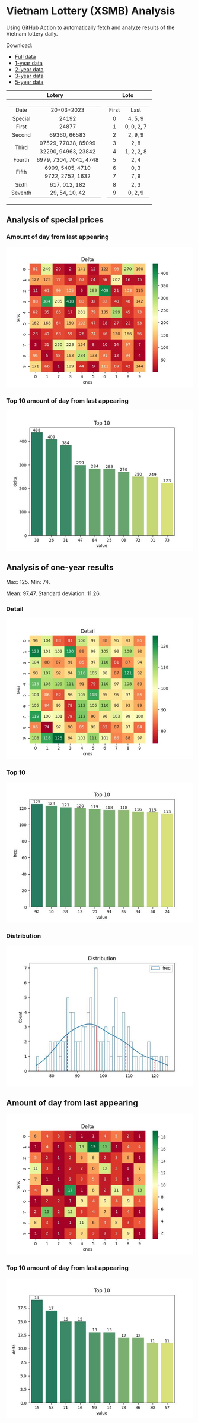 # Vietnam Lottery (XSMB) Analysis

Using GitHub Action to automatically fetch and analyze results of the Vietnam lottery daily.

Download:

* [Full data](https://raw.githubusercontent.com/khiemdoan/vietnam-lottery-xsmb-analysis/main/results/xsmb.csv)
* [1-year data](https://raw.githubusercontent.com/khiemdoan/vietnam-lottery-xsmb-analysis/main/results/xsmb_1_year.csv)
* [2-year data](https://raw.githubusercontent.com/khiemdoan/vietnam-lottery-xsmb-analysis/main/results/xsmb_2_year.csv)
* [3-year data](https://raw.githubusercontent.com/khiemdoan/vietnam-lottery-xsmb-analysis/main/results/xsmb_3_year.csv)
* [5-year data](https://raw.githubusercontent.com/khiemdoan/vietnam-lottery-xsmb-analysis/main/results/xsmb_5_year.csv)

| Lotery      | Loto |
| :-----------: | :-----------: |
| <table><tr><td>Date</td><td>20-03-2023</td></tr><tr><td>Special</td><td>24192</td></tr><tr><td>First</td><td>24877</td></tr><tr><td>Second</td><td>69360, 66583</td></tr><tr><td rowspan="2">Third</td><td>07529, 77038, 85099</td></tr><tr><td>32290, 94963, 23842</td></tr><tr><td>Fourth</td><td>6979, 7304, 7041, 4748</td></tr><tr><td rowspan="2">Fifth</td><td>6909, 5405, 4710</td></tr><tr><td>9722, 2752, 1632</td></tr><tr><td>Sixth</td><td>617, 012, 182</td></tr><tr><td>Seventh</td><td>29, 54, 10, 42</td></tr></table> | <table><tr><td>First</td><td>Last</td></tr><tr><td>0</td><td>4, 5, 9</td></tr><tr><td>1</td><td>0, 0, 2, 7</td></tr><tr><td>2</td><td>2, 9, 9</td></tr><tr><td>3</td><td>2, 8</td></tr><tr><td>4</td><td>1, 2, 2, 8</td></tr><tr><td>5</td><td>2, 4</td></tr><tr><td>6</td><td>0, 3</td></tr><tr><td>7</td><td>7, 9</td></tr><tr><td>8</td><td>2, 3</td></tr><tr><td>9</td><td>0, 2, 9</td></tr></table> |


<h2>Analysis of special prices</h2>

<h3>Amount of day from last appearing</h3>

![Delta](images/special_delta.jpg)

<h3>Top 10 amount of day from last appearing</h3>

![Delta top 10](images/special_delta_top_10.jpg)

<h2>Analysis of one-year results</h2>

Max: 125. Min: 74.

Mean: 97.47. Standard deviation: 11.26.

<h3>Detail</h3>

![Detail](images/heatmap.jpg)

<h3>Top 10</h3>

![Top 10](images/top-10.jpg)

<h3>Distribution</h3>

![Distribution](images/distribution.jpg)

<h2>Amount of day from last appearing</h2>

![Delta](images/delta.jpg)

<h3>Top 10 amount of day from last appearing</h3>

![Delta top 10](images/delta_top_10.jpg)